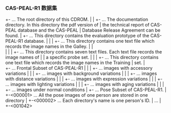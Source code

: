 ### CAS-PEAL-R1 数据集

  +-<CAS-PEAL-R1>			... The root directory of this CDROM.
    |
    |
    +-<Documents>		... The documentation directory. In this directory the pdf version of
    |				    the technical report of CAS-PEAL database and the CAS-PEAL
    |			 	    Database Release Agreement can be found.
    |
    +-<Evaluation Prototype>	... This directory contains the evaluation prototype of the CAS-PEAL-R1 database.
    |	|
    |	+-<Gallery>		... This directory contains one text file which records the image names in the Galley.
    |	|				    
    |	|
    |	+-<Probe Sets>		... This directory contains seven text files. Each text file records the image names of
    |	|			    a specific probe set.
    |	|
    |	+-<Training Set>	... This directory contains one text file which records the image names in the Training
    |			   	    set.
    |	
    +-<FRONTAL>			... Frontal Subset of CAS-PEAL-R1
    |	|
    |	+-<Accessory>		... images with accessory variations
    |	|
    |	+-<Background>		... images with background variations
    |	|
    |	+-<Distance>		... images with distance variations
    |	|
    |	+-<Expression>		... images with expression variations
    |	|
    |	+-<Lighting>		... images with lighting variations
    |	|
    |	+-<Aging>		... images with aging variations
    |	|
    |	+-<Normal>		... images under normal conditions 
    |
    +-<POSE>			... Pose Subset of CAS-PEAL-R1.
    	|
    	+-<000001>		... All the pose images of one person are stored in one directory
    	|
    	+-<000002>		... Each directory's name is one person's ID.
    	|
    	...
    	|
    	+-<001042>
